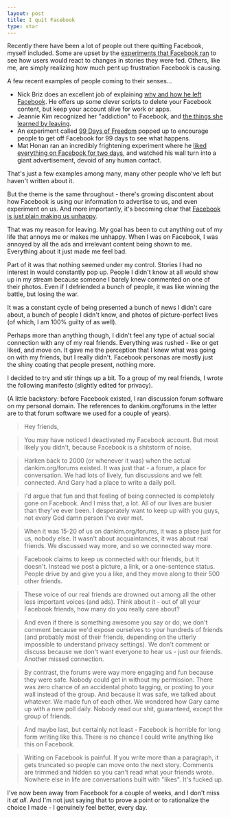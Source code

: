 ```yaml
---
layout: post
title: I quit Facebook
type: star
---
```

Recently there have been a lot of people out there quitting Facebook, myself included. Some are upset by the [experiments that Facebook ran](http://www.slate.com/articles/health_and_science/science/2014/06/facebook_unethical_experiment_it_made_news_feeds_happier_or_sadder_to_manipulate.html) to see how users would react to changes in stories they were fed. Others, like me, are simply realizing how much pent up frustration Facebook is causing.

A few recent examples of people coming to their senses...

* Nick Briz does an excellent job of explaining [why and how he left Facebook](http://nickbriz.com/facebook/). He offers up some clever scripts to delete your Facebook content, but keep your account alive for work or apps.
* Jeannie Kim recognized her "addiction" to Facebook, and [the things she learned by leaving](http://abcnews.go.com/Health/things-learned-quit-facebook/print?id=24907022).
* An experiment called [99 Days of Freedom](http://99daysoffreedom.com/) popped up to encourage people to get off Facebook for 99 days to see what happens.
* Mat Honan ran an incredibly frightening experiment where he [liked everything on Facebook for two days](http://www.wired.com/2014/08/i-liked-everything-i-saw-on-facebook-for-two-days-heres-what-it-did-to-me/), and watched his wall turn into a giant advertisement, devoid of any human contact.

That's just a few examples among many, many other people who've left but haven't written about it.

But the theme is the same throughout - there's growing discontent about how Facebook is using our information to advertise to us, and even experiment on us. And more importantly, it's becoming clear that [Facebook is just plain making us unhappy](http://www.newyorker.com/tech/elements/how-facebook-makes-us-unhappy).

That was my reason for leaving. My goal has been to cut anything out of my life that annoys me or makes me unhappy. When I was on Facebook, I was annoyed by all the ads and irrelevant content being shown to me. Everything about it just made me feel bad.

Part of it was that nothing seemed under my control. Stories I had no interest in would constantly pop up. People I didn't know at all would show up in my stream because someone I barely knew commented on one of their photos. Even if I defriended a bunch of people, it was like winning the battle, but losing the war.

It was a constant cycle of being presented a bunch of news I didn't care about, a bunch of people I didn't know, and photos of picture-perfect lives (of which, I am 100% guilty of as well).

Perhaps more than anything though, I didn't feel any type of actual social connection with any of my real friends. Everything was rushed - like or get liked, and move on. It gave me the perception that I knew what was going on with my friends, but I really didn't. Facebook personas are mostly just the shiny coating that people present, nothing more.

I decided to try and stir things up a bit. To a group of my real friends, I wrote the following manifesto (slightly edited for privacy).

(A little backstory: before Facebook existed, I ran discussion forum software on my personal domain. The references to dankim.org/forums in the letter are to that forum software we used for a couple of years).

> Hey friends,

> You may have noticed I deactivated my Facebook account. But most likely you didn't, because Facebook is a shitstorm of noise.

> Harken back to 2000 (or whenever it was) when the actual dankim.org/forums existed. It was just that - a forum, a place for conversation. We had lots of lively, fun discussions and we felt connected. And Gary had a place to write a daily poll.

> I'd argue that fun and that feeling of being connected is completely gone on Facebook. And I miss that, a lot. All of our lives are busier than they've ever been. I desperately want to keep up with you guys, not every God damn person I've ever met.

> When it was 15-20 of us on dankim.org/forums, it was a place just for us, nobody else. It wasn't about acquaintances, it was about real friends. We discussed way more, and so we connected way more.

> Facebook claims to keep us connected with our friends, but it doesn't. Instead we post a picture, a link, or a one-sentence status. People drive by and give you a like, and they move along to their 500 other friends.

> These voice of our real friends are drowned out among all the other less important voices (and ads). Think about it - out of all your Facebook friends, how many do you really care about?

> And even if there is something awesome you say or do, we don't comment because we'd expose ourselves to your hundreds of friends (and probably most of their friends, depending on the utterly impossible to understand privacy settings). We don't comment or discuss because we don't want everyone to hear us - just our friends. Another missed connection.

> By contrast, the forums were way more engaging and fun because they were safe. Nobody could get in without my permission. There was zero chance of an accidental photo tagging, or posting to your wall instead of the group. And because it was safe, we talked about whatever. We made fun of each other. We wondered how Gary came up with a new poll daily. Nobody read our shit, guaranteed, except the group of friends.

> And maybe last, but certainly not least - Facebook is horrible for long form writing like this. There is no chance I could write anything like this on Facebook.

> Writing on Facebook is painful. If you write more than a paragraph, it gets truncated so people can move onto the next story. Comments are trimmed and hidden so you can't read what your friends wrote. Nowhere else in life are conversations built  with "likes". It's fucked up.

I've now been away from Facebook for a couple of weeks, and I don't miss it *at all*. And I'm not just saying that to prove a point or to rationalize the choice I made - I genuinely feel better, every day.
